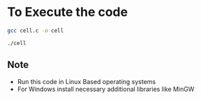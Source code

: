 # To Execute the code
```sh
gcc cell.c -o cell

./cell
```
## Note
- Run this code in Linux  Based operating systems
- For Windows install necessary additional libraries like MinGW
